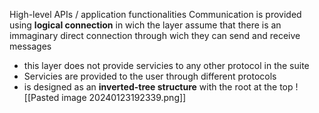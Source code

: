 High-level APIs / application functionalities
Communication is provided using **logical connection** in wich the layer assume that there is an immaginary direct connection through wich they can send and receive messages

- this layer does not provide servicies to any other protocol in the suite
- Servicies are provided to the user through different protocols
- is designed as an **inverted-tree structure** with the root at the top
![[Pasted image 20240123192339.png]]


